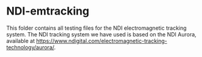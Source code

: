 # NDI-emtracking
This folder contains all testing files for the NDI electromagnetic tracking system. The NDI tracking system we have used is based on the NDI Aurora, available at https://www.ndigital.com/electromagnetic-tracking-technology/aurora/.
